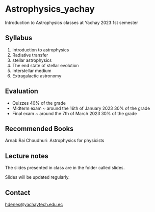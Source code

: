 # Astrophysics_yachay
Introduction to Astrophysics classes at Yachay
2023 1st semester 


## Syllabus

1. Introduction to astrophysics
2. Radiative transfer
3. stellar astrophysics
4. The end state of stellar evolution
5. Interstellar medium
6. Extragalactic astronomy

## Evaluation

- Quizzes 40% of the grade
- Midterm exam ~ around the 16th of January 2023 30% of the grade 
- Final exam ~ around the 7th of March 2023 30% of the grade


## Recommended Books

Arnab Rai Choudhuri: Astrophysics for physicists

## Lecture notes

The slides presented in class are in the folder called slides.  

Slides will be updated regularly. 

## Contact

hdenes@yachaytech.edu.ec
